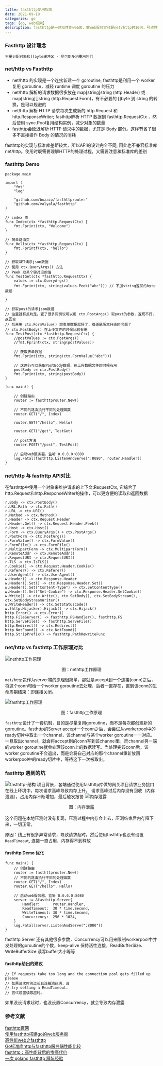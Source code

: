 ```yaml
---
title: fasthttp使用指南
date: 2021-09-18
categories: go
tags: [go, web框架]
description: fasthttp是一款高性能web库，做web服务宣称是net/http的10倍，号称性能最强的Iris框架底层用的就是fasthttp库
---
```


### Fasthttp 设计理念
    不要分配对象和[]byte缓冲区 - 尽可能多地重用它们

### net/http vs Fasthttp
- net/http 的实现是一个连接新建一个 goroutine; fasthttp是利用一个 worker 复用 goroutine，减轻 runtime 调度 goroutine 的压力
- net/http 解析的请求数据很多放在 map[string]string (http.Header) 或 map[string][]string (http.Request.Form)，有不必要的 []byte 到 string 的转换，是可以规避的
- net/http 解析 HTTP 请求每次生成新的 http.Request 和 http.ResponseWriter; fasthttp解析 HTTP 数据到 fasthttp.RequestCtx ，然后使用 sync.Pool复用结构实例，减少对象的数量
- fasthttp会延迟解析 HTTP 请求中的数据，尤其是 Body 部分。这样节省了很多不直接操作 Body 的情况的消耗

fasthttp的实现与标准库差距较大，所以API的设计完全不同, 因此也不兼容标准库net/http。使用时既需要理解HTTP的处理过程，又需要注意和标准库的差别
### fasthttp Demo

```golang
package main

import (
	"fmt"
	"log"

	"github.com/buaazp/fasthttprouter"
	"github.com/valyala/fasthttp"
)

// index 页
func Index(ctx *fasthttp.RequestCtx) {
	fmt.Fprint(ctx, "Welcome")
}

// 简单路由页
func Hello(ctx *fasthttp.RequestCtx) {
	fmt.Fprintf(ctx, "hello")
}

// 获取GET请求json数据
// 使用 ctx.QueryArgs() 方法
// Peek 取某个键对应的值
func TestGet(ctx *fasthttp.RequestCtx) {
	values := ctx.QueryArgs()
	fmt.Fprint(ctx, string(values.Peek("abc"))) // 不加string返回的byte数组

}

// 获取post的请求json数据
// 这里就有点坑是，查了很多网页说可以用 ctx.PostArgs() 取post的参数，返现不行，返回空
// 后来用 ctx.FormValue() 取表单数据就好了，难道是版本升级的问题？
// ctx.PostBody() 在上传文件的时候比较有用
func TestPost(ctx *fasthttp.RequestCtx) {
	//postValues := ctx.PostArgs()
	//fmt.Fprint(ctx, string(postValues))

	// 获取表单数据
	fmt.Fprint(ctx, string(ctx.FormValue("abc")))

	// 这两行可以获取PostBody数据，在上传数据文件的时候有用
	postBody := ctx.PostBody()
	fmt.Fprint(ctx, string(postBody))
}

func main() {

	// 创建路由
	router := fasthttprouter.New()

	// 不同的路由执行不同的处理函数
	router.GET("/", Index)

	router.GET("/hello", Hello)

	router.GET("/get", TestGet)

	// post方法
	router.POST("/post", TestPost)

	// 启动web服务器，监听 0.0.0.0:8080
	log.Fatal(fasthttp.ListenAndServe(":8080", router.Handler))
}
```

### net/http 与 fasthttp API对比
在fasthttp中使用一个对象来维护请求的上下文:RequestCtx, 它综合了http.Request和http.ResponseWriter的操作，可以更方便的读取和返回数据
```
r.Body -> ctx.PostBody()
r.URL.Path -> ctx.Path()
r.URL -> ctx.URI()
r.Method -> ctx.Method()
r.Header -> ctx.Request.Header
r.Header.Get() -> ctx.Request.Header.Peek()
r.Host -> ctx.Host()
r.Form -> ctx.QueryArgs() + ctx.PostArgs()
r.PostForm -> ctx.PostArgs()
r.FormValue() -> ctx.FormValue()
r.FormFile() -> ctx.FormFile()
r.MultipartForm -> ctx.MultipartForm()
r.RemoteAddr -> ctx.RemoteAddr()
r.RequestURI -> ctx.RequestURI()
r.TLS -> ctx.IsTLS()
r.Cookie() -> ctx.Request.Header.Cookie()
r.Referer() -> ctx.Referer()
r.UserAgent() -> ctx.UserAgent()
w.Header() -> ctx.Response.Header
w.Header().Set() -> ctx.Response.Header.Set()
w.Header().Set("Content-Type") -> ctx.SetContentType()
w.Header().Set("Set-Cookie") -> ctx.Response.Header.SetCookie()
w.Write() -> ctx.Write(), ctx.SetBody(), ctx.SetBodyStream(), ctx.SetBodyStreamWriter()
w.WriteHeader() -> ctx.SetStatusCode()
w.(http.Hijacker).Hijack() -> ctx.Hijack()
http.Error() -> ctx.Error()
http.FileServer() -> fasthttp.FSHandler(), fasthttp.FS
http.ServeFile() -> fasthttp.ServeFile()
http.Redirect() -> ctx.Redirect()
http.NotFound() -> ctx.NotFound()
http.StripPrefix() -> fasthttp.PathRewriteFunc
```

### net/http vs fasthttp 工作原理对比

![nethttp工作原理](../images/nethttp工作原理.png)
    <center>图：nethttp工作原理</center>  

`net/http`包作为server端的原理很简单，那就是accept到一个连接(conn)之后，将这个conn甩给一个worker goroutine去处理，后者一直存在，直到该conn的生命周期结束：即连接关闭。

![fasthttp工作原理](../images/fasthttp工作原理.png)
    <center>图：fasthttp工作原理</center>  

`fasthttp`设计了一套机制，目的是尽量复用goroutine，而不是每次都创建新的goroutine。fasthttp的Server accept一个conn之后，会尝试从workerpool中的ready切片中取出一个channel，该channel与某个worker goroutine一一对应。一旦取出channel，就会将accept到的conn写到该channel里，而channel另一端的worker goroutine就会处理该conn上的数据读写。当处理完该conn后，该worker goroutine不会退出，而是会将自己对应的那个channel重新放回workerpool中的ready切片中，等待这下一次被取出。

### fasthttp 遇到的坑

![fasthttp-结构](../images/fasthttp-结构.png)
项目背景，各端通过使用fasthttp库做的网关项目请求业务接口
在线上环境中，每次请求高峰导致内存上升， 请求高峰过后内存没有回收（内存泄漏），占用内存不断增加，最后触发报警
![内存泄露](../images/fasthttp-内存.png)
    <center>图：内存泄露</center>  
这个问题在本地压测时没有复现，压测过程中内存会上去，压测结束后内存降下来，一切正常。

原因：线上有很多异常请求，导致请求超时，然后使用fasthttp也没有设置`ReadTimeout`, 连接一直占用，内存得不到释放
#### fasthttp Demo 优化
```golang
func main() {
	// 创建路由
	router := fasthttprouter.New()
	// 不同的路由执行不同的处理函数
	router.GET("/", Index)
	router.GET("/hello", Hello)

	// 启动web服务器，监听 0.0.0.0:8080
	server := &fasthttp.Server{
		Handler:      router.Handler,
		ReadTimeout:  30 * time.Second,
		WriteTimeout: 30 * time.Second,
		Concurrency:  256 * 1024,
	}
	log.Fatal(server.ListenAndServe(":8080"))
}

```
fasthttp.Server 还有其他很多参数，Concurrency可以用来限制workerpool中并发处理的goroutine的个数，keep-alive 保持活性连接，ReadBufferSize、WriteBufferSize 读写buffer大小等等

#### fasthttp给出的建议
  
    // If requests take too long and the connection pool gets filled up please
    // 如果请求时间过长且连接池已满，请
    // try setting a ReadTimeout.
    // 尝试设置读取超时。
如果没设请求超时，也没设置Concurrency，就会导致内存泄露

### 参考文献
[fasthttp官网](https://github.com/valyala/fasthttp#fasthttp-best-practices)  
[使用fasthttp搭建go的web服务器](https://zhuanlan.zhihu.com/p/52644362)  
[高性能web之fasthttp](https://zhuanlan.zhihu.com/p/405314045)  
[Go标准库http与fasthttp服务端性能比较](https://tonybai.com/2021/04/25/server-side-performance-nethttp-vs-fasthttp/)  
[fasthttp：高性能背后的惨痛代价](https://cloud.tencent.com/developer/news/462918)  
[一次 golang fasthttp 踩坑经验](https://mp.weixin.qq.com/s?__biz=MzAxMTA4Njc0OQ==&mid=2651438857&idx=2&sn=1807c7b88265fe4acf74768b7452a52f&chksm=80bb61fbb7cce8ed4ef76c21db363b33806946d581639279981aec4664efee6d0d19b19bc20d&scene=21#wechat_redirect)  
 